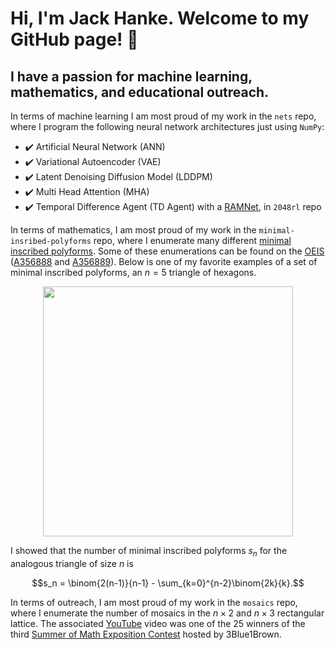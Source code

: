 # Hi, I'm Jack Hanke. Welcome to my GitHub page! 👾

## I have a passion for machine learning, mathematics, and educational outreach.

In terms of machine learning I am most proud of my work in the `nets` repo, where I program the following neural network architectures just using `NumPy`:
- ✔️ Artificial Neural Network (ANN)
- ✔️ Variational Autoencoder (VAE)
- ✔️ Latent Denoising Diffusion Model (LDDPM)
- ✔️ Multi Head Attention (MHA)
- ✔️ Temporal Difference Agent (TD Agent) with a [RAMNet](https://en.wikipedia.org/wiki/RAMnets), in `2048rl` repo


In terms of mathematics, I am most proud of my work in the `minimal-insribed-polyforms` repo, where I enumerate many different [minimal inscribed polyforms](https://digitalcommons.lib.uconn.edu/cgi/viewcontent.cgi?article=1938&context=srhonors_theses). Some of these enumerations can be found on the [OEIS](https://oeis.org/) ([A356888](https://oeis.org/search?q=A356888&language=english&go=Search) and [A356889](https://oeis.org/search?q=A356889&language=english&go=Search)). Below is one of my favorite examples of a set of minimal inscribed polyforms, an $n=5$ triangle of hexagons.

<p align="center">
  <img src="./images/hex.gif" width="400" />
</p>

I showed that the number of minimal inscribed polyforms $s_n$ for the analogous triangle of size $n$ is

$$s_n = \binom{2(n-1)}{n-1} - \sum_{k=0}^{n-2}\binom{2k}{k}.$$


In terms of outreach, I am most proud of my work in the `mosaics` repo, where I enumerate the number of mosaics in the $n \times 2$ and $n \times 3$ rectangular lattice. The associated [YouTube](https://www.youtube.com/watch?v=D3dp5RBmPcs&t=154s) video was one of the 25 winners of the third [Summer of Math Exposition Contest](https://some.3b1b.co/previous) hosted by 3Blue1Brown.
